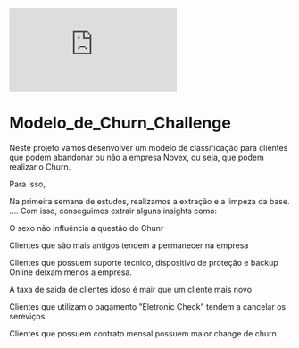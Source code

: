 ![logo Novexus](https://github.com/Kelly002/Modelo_de_Churn_Challenge/blob/main/identidade-visual.rar)

# Modelo_de_Churn_Challenge

Neste projeto vamos desenvolver um modelo de classificação para clientes que podem abandonar ou não a empresa Novex, ou seja, que podem realizar o Churn.

Para isso, 

Na primeira semana de estudos, realizamos a extração e a limpeza da base. .... Com isso, conseguimos  extrair alguns insights como:

  O sexo não influência a questão do Chunr

  Clientes que são mais antigos tendem a permanecer na empresa

  Clientes que possuem suporte técnico, dispositivo de proteção e backup Online deixam menos a empresa.

  A taxa de saida de clientes idoso é mair que um cliente mais novo

  Clientes que utilizam o pagamento "Eletronic Check" tendem a cancelar os sereviços

  Clientes que possuem contrato mensal possuem maior change de churn
